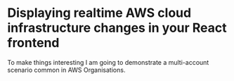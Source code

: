# Displaying realtime AWS cloud infrastructure changes in your React frontend

To make things interesting I am going to demonstrate a multi-account scenario common in AWS Organisations.